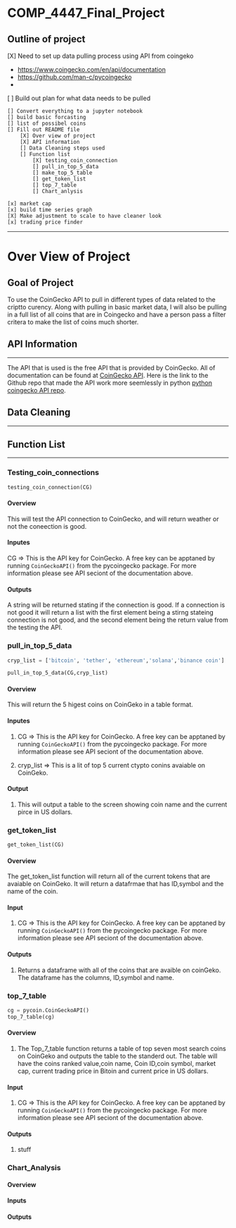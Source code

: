 # COMP_4447_Final_Project

## Outline of project

[X] Need to set up data pulling process using API from coingeko

* https://www.coingecko.com/en/api/documentation
* https://github.com/man-c/pycoingecko
* 
[ ] Build out plan for what data needs to be pulled

	[] Convert everything to a jupyter notebook
	[] build basic forcasting
	[] list of possibel coins
	[] Fill out README file
		[X] Over view of project
		[X] API information
		[] Data Cleaning steps used
		[] Function list 
			[X] testing_coin_connection
			[] pull_in_top_5_data
			[] make_top_5_table
			[] get_token_list
			[] top_7_table
			[] Chart_anlysis

	[x] market cap
	[x] build time series graph
	[X] Make adjustment to scale to have cleaner look
	[x] trading price finder


---

# Over View of Project
## Goal of Project	
To use the CoinGecko API to pull in different types of data related to the criptto curency. Along with pulling in basic market data, I will also be pulling in a full list of all coins that are in Coingecko and have a person pass a filter critera to make the list of coins much shorter.

## API Information
----------------
The API that is used is the free API that is provided by CoinGecko. All of documentation can be found at [CoinGecko API](https://www.coingecko.com/en/api/documentation). Here is the link to the Github repo that made the API work more seemlessly in python [python coingecko API repo](https://github.com/man-c/pycoingecko).

## Data Cleaning
------------------------------



## Function List
------------------------------

### Testing_coin_connections
```python
testing_coin_connection(CG)
```
#### Overview
This will test the API connection to CoinGecko, and will return weather or not the coneection is good.

#### Inputes

CG => This is the API key for CoinGecko. A free key can be apptaned by running ```CoinGeckoAPI()``` from the pycoingecko package. For more information please see API seciont of the documentation above.

#### Outputs 
A string will be returned stating if the connection is good. If a connection is not good it will return a list with the first element being a stirng stateing connection is not good, and the second element being the return value from the testing the API.

### pull_in_top_5_data
```python
cryp_list = ['bitcoin', 'tether', 'ethereum','solana','binance coin']

pull_in_top_5_data(CG,cryp_list)
```
#### Overview 
This will return the 5 higest coins on CoinGeko in a table format.

#### Inputes

1) CG => This is the API key for CoinGecko. A free key can be apptaned by running ```CoinGeckoAPI()``` from the pycoingecko package. For more information please see API seciont of the documentation above.

2) cryp_list => This is a lit of top 5 current ctypto conins avaiable on CoinGeko.

#### Output 
1) This will output a table to the screen showing coin name and the current pirce in US dollars. 

### get_token_list
```python
get_token_list(CG)
```
#### Overview

The get_token_list function will return all of the current tokens that are avaiable on CoinGeko. It will return a datafrmae that has ID,symbol and the name of the coin.

#### Input

1) CG => This is the API key for CoinGecko. A free key can be apptaned by running ```CoinGeckoAPI()``` from the pycoingecko package. For more information please see API seciont of the documentation above.


#### Outputs

1) Returns a dataframe with all of the coins that are avaible on coinGeko. The dataframe has the columns, ID,symbol and name.

### top_7_table

```python
cg = pycoin.CoinGeckoAPI()
top_7_table(cg)
```

#### Overview

1) The Top_7_table function returns a table of top seven most search coins on CoinGeko and outputs the table to the standerd out. The table will have the coins ranked value,coin name, Coin ID,coin symbol, market cap, current trading price in Bitoin and current price in US dollars.

#### Input

1) CG => This is the API key for CoinGecko. A free key can be apptaned by running ```CoinGeckoAPI()``` from the pycoingecko package. For more information please see API seciont of the documentation above.

#### Outputs

1) stuff

### Chart_Analysis

#### Overview

#### Inputs

#### Outputs
